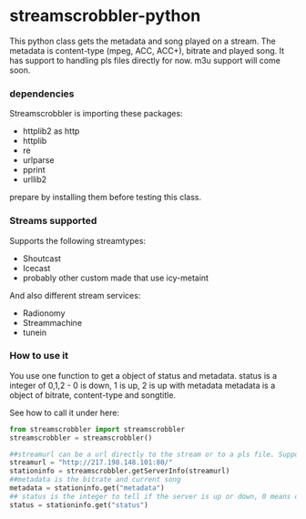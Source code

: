 streamscrobbler-python
======================

This python class gets the metadata and song played on a stream. The metadata is content-type (mpeg, ACC, ACC+), bitrate and played song. It has support to handling pls files directly for now. m3u support will come soon.


### dependencies
Streamscrobbler is importing these packages:

* httplib2 as http
* httplib
* re
* urlparse
* pprint
* urllib2

prepare by installing them before testing this class.

### Streams supported
Supports the following streamtypes:

* Shoutcast
* Icecast
* probably other custom made that use icy-metaint

And also different stream services:

* Radionomy
* Streammachine
* tunein

### How to use it
You use one function to get a object of status and metadata.
status is a integer of 0,1,2 - 0 is down, 1 is up, 2 is up with metadata
metadata is a object of bitrate, content-type and songtitle.

See how to call it under here:
```Python
from streamscrobbler import streamscrobbler
streamscrobbler = streamscrobbler()

##streamurl can be a url directly to the stream or to a pls file. Support for m3u is coming soon.
streamurl = "http://217.198.148.101:80/"
stationinfo = streamscrobbler.getServerInfo(streamurl)
##metadata is the bitrate and current song
metadata = stationinfo.get("metadata")
## status is the integer to tell if the server is up or down, 0 means down, 1 up, 2 means up but also got metadata.
status = stationinfo.get("status")
```